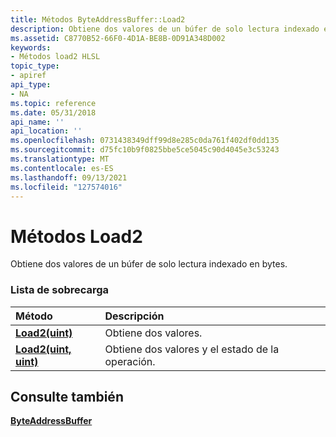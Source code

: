 ```yaml
---
title: Métodos ByteAddressBuffer::Load2
description: Obtiene dos valores de un búfer de solo lectura indexado en bytes.
ms.assetid: C8770B52-66F0-4D1A-BE8B-0D91A348D002
keywords:
- Métodos load2 HLSL
topic_type:
- apiref
api_type:
- NA
ms.topic: reference
ms.date: 05/31/2018
api_name: ''
api_location: ''
ms.openlocfilehash: 0731438349dff99d8e285c0da761f402df0dd135
ms.sourcegitcommit: d75fc10b9f0825bbe5ce5045c90d4045e3c53243
ms.translationtype: MT
ms.contentlocale: es-ES
ms.lasthandoff: 09/13/2021
ms.locfileid: "127574016"
---
```

# <a name="load2-methods"></a>Métodos Load2

Obtiene dos valores de un búfer de solo lectura indexado en bytes.

### <a name="overload-list"></a>Lista de sobrecarga



| Método                                                            | Descripción                                                 |
|:------------------------------------------------------------------|:------------------------------------------------------------|
| [**Load2(uint)**](sm5-object-byteaddressbuffer-load2.md)         | Obtiene dos valores.<br/>                                 |
| [**Load2(uint, uint)**](sm5-object-byteaddressbuffer-load2-2.md) | Obtiene dos valores y el estado de la operación.<br/> |



## <a name="see-also"></a>Consulte también

<dl> <dt>

[**ByteAddressBuffer**](sm5-object-byteaddressbuffer.md)
</dt> </dl>

 

 





